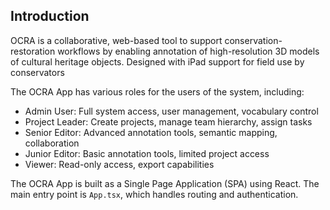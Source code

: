## Introduction

OCRA is a collaborative, web-based tool to support conservation-restoration workflows by enabling annotation of high-resolution 3D models of cultural heritage objects. Designed with iPad support for field use by conservators


The OCRA App has various roles for the users of the system, including:
- Admin User: Full system access, user management, vocabulary control
- Project Leader: Create projects, manage team hierarchy, assign tasks
- Senior Editor: Advanced annotation tools, semantic mapping, collaboration
- Junior Editor: Basic annotation tools, limited project access
- Viewer: Read-only access, export capabilities

The OCRA App is built as a Single Page Application (SPA) using React. The main entry point is `App.tsx`, which handles routing and authentication.
